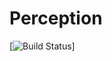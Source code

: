 # Perception
[![Build Status](https://codestrokes.visualstudio.com/DefaultCollection/_apis/public/build/definitions/07201101-d1ef-4adf-984c-631326f44b40/2/badge
)]

